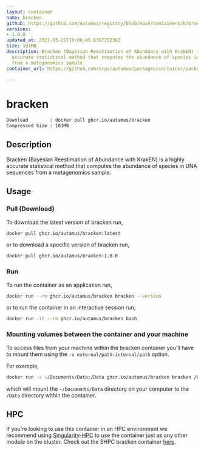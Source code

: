 ```yaml
---
layout: container
name: bracken
github: https://github.com/autamus/registry/blob/main/containers/b/bracken/spack.yaml
versions:
- 1.0.0
updated_at: 2021-05-25T19:06:45.636729236Z
size: 101MB
description: Bracken (Bayesian Reestimation of Abundance with KrakEN) is a highly
  accurate statistical method that computes the abundance of species in DNA sequences
  from a metagenomics sample.
container_url: https://github.com/orgs/autamus/packages/container/package/bracken

---
```

# bracken
```bash 
Download        : docker pull ghcr.io/autamus/bracken
Compressed Size : 101MB
```

## Description
Bracken (Bayesian Reestimation of Abundance with KrakEN) is a highly accurate statistical method that computes the abundance of species in DNA sequences from a metagenomics sample.

## Usage
### Pull (Download)
To download the latest version of bracken run,

```bash
docker pull ghcr.io/autamus/bracken:latest
```

or to download a specific version of bracken run,

```bash
docker pull ghcr.io/autamus/bracken:1.0.0
```
### Run
To run the container as an application run,
```bash
docker run --rm ghcr.io/autamus/bracken bracken --version
```

or to run the container in an interactive session run,
```bash
docker run -it --rm ghcr.io/autamus/bracken bash
```

### Mounting volumes between the container and your machine
To access files from your machine within the bracken container you'll have to mount them using the `-v external/path:internal/path` option.

For example,
```bash
docker run -v ~/Documents/Data:/Data ghcr.io/autamus/bracken bracken /Data/myData.csv
```
which will mount the `~/Documents/Data` directory on your computer to the `/Data` directory within the container.

## HPC
If you're looking to use this container in an HPC environment we recommend using [Singularity-HPC](https://singularity-hpc.readthedocs.io) to use the container just as any other module on the cluster. Check out the SHPC bracken container [here](https://singularityhub.github.io/singularity-hpc/r/ghcr.io-autamus-bracken/).
